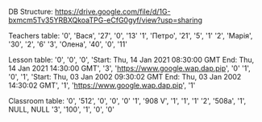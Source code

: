 DB Structure:   https://drive.google.com/file/d/1G-bxmcm5Tv35YRBXQkoaTPG-eCfG0gyf/view?usp=sharing

Teachers table:
'0', 'Вася', '27', '0', '13'
'1', 'Петро', '21', '5', '1'
'2', 'Марія', '30', '2', '6'
'3', 'Олена', '40', '0', '11'

Lesson table:
'0', '0', '0', 'Start: Thu, 14 Jan 2021 08:30:00 GMT  End: Thu, 14 Jan 2021 14:30:00 GMT', '3', 'https://www.google.wap.dap.pip', '0'
'1', '0', '1', 'Start: Thu, 03 Jan 2002 09:30:02 GMT  End: Thu, 03 Jan 2002 14:30:02 GMT', '1', 'https://www.google.wap.dap.pip', '1'

Classroom table:
'0', '512', '0', '0', '0'
'1', '908 V', '1', '1', '1'
'2', '508a', '1', NULL, NULL
'3', '100', '1', '0', '0'
